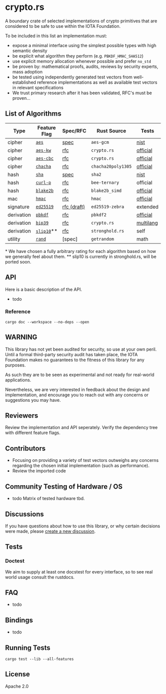 # crypto.rs

A boundary crate of selected implementations of crypto primitives that are considered to be safe to use within the IOTA Foundation.

To be included in this list an implementation must:
* expose a minimal interface using the simplest possible types with high semantic density
* be explicit what algorithm they perform (e.g. `PBKDF_HMAC_SHA512`)
* use explicit memory allocation whenever possible and prefer `no_std`
* be proven by: mathematical proofs, audits, reviews by security experts, mass adoption
* be tested using independently generated test vectors from well-established reference implementations as well as available test vectors in relevant specifications
* We trust primary research after it has been validated, RFC's must be proven...

## List of Algorithms

| Type | Feature Flag | Spec/RFC | Rust Source | Tests | Rating* | 
| - | - | - | - | - | - | 
| cipher | [`aes`](/src/ciphers/aes.rs) | [spec](https://csrc.nist.gov/CSRC/media/Projects/Cryptographic-Algorithm-Validation-Program/documents/mac/gcmvs.pdf) | `aes-gcm` | [nist](ttps://csrc.nist.gov/Projects/Cryptographic-Algorithm-Validation-Program/CAVP-TESTING-BLOCK-CIPHER-MODES#GCMVS) | ★★★☆☆ |
| cipher | [`aes-kw`](/src/aes_kw.rs) | [rfc](https://tools.ietf.org/html/rfc3394) | `crypto.rs` | [official](https://tools.ietf.org/html/rfc3394#section-4) | ☆☆☆☆☆ |
| cipher | [`aes-cbc`](/src/ciphers/aes_cbc.rs) | [rfc](https://tools.ietf.org/html/rfc7518) | `crypto.rs` | [official](https://tools.ietf.org/html/rfc7518#appendix-B) | ☆☆☆☆☆ |
| cipher | [`chacha`](/src/ciphers/chacha.rs) | [rfc](https://tools.ietf.org/html/draft-arciszewski-xchacha-03) | `chacha20poly1305` | [official](https://tools.ietf.org/html/draft-arciszewski-xchacha-03#appendix-A.3) | ★★★★★ |
| hash | [`sha`](/src/hashes/sha.rs) | [spec](https://csrc.nist.gov/CSRC/media/Projects/Cryptographic-Algorithm-Validation-Program/documents/shs/SHAVS.pdf) | `sha2` | [nist](https://csrc.nist.gov/Projects/Cryptographic-Algorithm-Validation-Program/Secure-Hashing#shavs) | ★★★★★ | 
| hash | [`curl-p`](/src/hashes/curl_p.rs) | [rfc](https://github.com/iotaledger/bee-rfcs/blob/master/text/0034-ternary-hash.md) | `bee-ternary` | official | ★★☆☆☆ | 
| hash | [`blake2b`](/src/hashes/blake2b.rs) |[rfc](https://tools.ietf.org/html/rfc7693) | `blake2b_simd` | [official](https://github.com/BLAKE2/BLAKE2/tree/master/testvectors) | ★★★★☆ |
| mac | [`hmac`](/src/macs/hmac.rs) | [rfc](https://tools.ietf.org/html/rfc4231) | `hmac` | [official](https://tools.ietf.org/html/rfc4231#section-4.2) | ★★★★☆ | 
| signature | [`ed25519`]() | [rfc (draft)](https://github.com/iotaledger/protocol-rfcs/pull/28) | `ed25519-zebra` | extended |  ★★★★☆ | `ed25519` |
| derivation | [`pbkdf`]() | [rfc](https://tools.ietf.org/html/rfc6070) | `pbkdf2` | [official](https://tools.ietf.org/html/rfc6070#section-2) | ★★★★☆ |
| derivation | [`bip39`]() | [rfc](https://github.com/bitcoin/bips/blob/master/bip-0039.mediawiki) |`crypto.rs` | [multilang](https://github.com/bip32JP/bip32JP.github.io/blob/master/test_JP_BIP39.json) | ★★☆☆☆ |
| derivation | [`slip10`]()*\* | [rfc](https://github.com/satoshilabs/slips/blob/master/slip-0010.md )| `stronghold.rs` | self | ★★☆☆☆ |
| utility | [`rand`]() | [spec] | `getrandom` | math | ★★★★★ |


\* We have chosen a fully arbitrary rating for each algorithm based on how we generally feel about them. 
\*\* slip10 is currently in stronghold.rs, will be ported soon.

## API
Here is a basic description of the API.

- todo

### Reference
```
cargo doc --workspace --no-deps --open
```
## WARNING
This library has not yet been audited for security, so use at your own peril.
Until a formal third-party security audit has taken place, the IOTA Foundation makes no guarantees to the fitness of this library for any purposes.

As such they are to be seen as experimental and not ready for real-world applications.

Nevertheless, we are very interested in feedback about the design and implementation,
and encourage you to reach out with any concerns or suggestions you may have.

## Reviewers
Review the implementation and API seperately. Verify the dependency tree with different feature flags.

## Contributors
- Focusing on providing a variety of test vectors outweighs any concerns regarding the chosen initial implementation (such as performance).
- Review the imported code

## Community Testing of Hardware / OS
- todo Matrix of tested hardware tbd.


## Discussions
If you have questions about how to use this library, or why certain decisions were made, please [create a new discussion](https://github.com/iotaledger/crypto.rs/discussions).


## Tests
### Doctest
We aim to supply at least one docstest for every interface, so to see real world usage consult the rustdocs. 

## FAQ
- todo

## Bindings
- todo


## Running Tests
```
cargo test --lib --all-features
```

## License
Apache 2.0
